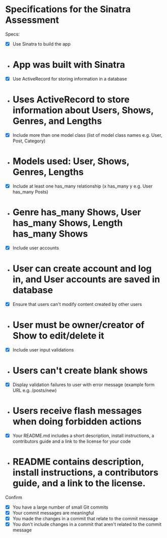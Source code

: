 # Specifications for the Sinatra Assessment

Specs:
- [x] Use Sinatra to build the app
-   # App was built with Sinatra
- [x] Use ActiveRecord for storing information in a database
-   # Uses ActiveRecord to store information about Users, Shows, Genres, and Lengths
- [x] Include more than one model class (list of model class names e.g. User, Post, Category)
-   # Models used: User, Shows, Genres, Lengths
- [x] Include at least one has_many relationship (x has_many y e.g. User has_many Posts)
-   # Genre has_many Shows, User has_many Shows, Length has_many Shows
- [x] Include user accounts
-   # User can create account and log in, and User accounts are saved in database
- [x] Ensure that users can't modify content created by other users
-   # User must be owner/creator of Show to edit/delete it
- [x] Include user input validations
-   # Users can't create blank shows
- [x] Display validation failures to user with error message (example form URL e.g. /posts/new)
-   # Users receive flash messages when doing forbidden actions
- [x] Your README.md includes a short description, install instructions, a contributors guide and a link to the license for your code
-   # README contains description, install instructions, a contributors guide, and a link to the license.

Confirm
- [x] You have a large number of small Git commits
- [x] Your commit messages are meaningful
- [x] You made the changes in a commit that relate to the commit message
- [x] You don't include changes in a commit that aren't related to the commit message
